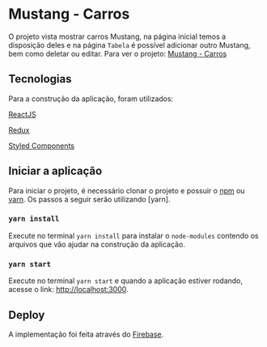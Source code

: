 # Mustang - Carros

O projeto vista mostrar carros Mustang, na página inicial temos a disposição deles e na página `Tabela` é possível adicionar outro Mustang, bem como deletar ou editar.
Para ver o projeto: [Mustang - Carros](https://app-mustang-cars.web.app/)

## Tecnologias

Para a construção da aplicação, foram utilizados:

[ReactJS](https://pt-br.reactjs.org/)

[Redux](https://redux.js.org/)

[Styled Components](https://styled-components.com/)

## Iniciar a aplicação

Para iniciar o projeto, é necessário clonar o projeto e possuir o [npm](https://www.npmjs.com/) ou [yarn](https://yarnpkg.com/). Os passos a seguir serão utilizando [yarn].

### `yarn install`

Execute no terminal `yarn install` para instalar o `node-modules` contendo os arquivos que vão ajudar na construção da aplicação. 

### `yarn start`

Execute no terminal `yarn start` e quando a aplicação estiver rodando, acesse o link: [http://localhost:3000](http://localhost:3000).

## Deploy 

A implementação foi feita através do [Firebase](https://firebase.google.com/).